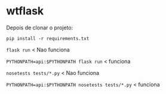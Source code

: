 # wtflask

Depois de clonar o projeto: 

`pip install -r requirements.txt`

`flask run` < Nao funciona

`PYTHONPATH=api:$PYTHONPATH flask run` < funciona

`nosetests tests/*.py` < Nao funciona

`PYTHONPATH=api:$PYTHONPATH nosetests tests/*.py` < funciona
